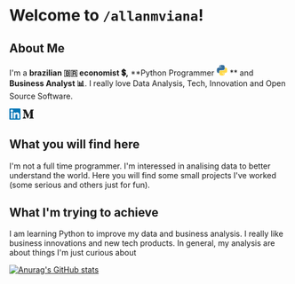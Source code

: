 # Welcome to `/allanmviana`!

## About Me
I'm a **brazilian 🇧🇷 economist 💲,** **Python Programmer <img src="https://github.com/allanmviana/allanmviana/blob/main/img/python.gif" width="20px"> ** and **Business Analyst 📊**. I really love Data Analysis, Tech, Innovation and Open Source Software.

[<img src="https://github.com/allanmviana/allanmviana/blob/main/img/Slide1.PNG" width="20px">](https://www.linkedin.com/in/allanmviana/)
[<img src="https://github.com/allanmviana/allanmviana/blob/main/img/Slide2.PNG" width="20px">](https://www.linkedin.com/in/allanmviana/)

## What you will find here
I'm not a full time programmer. I'm interessed in analising data to better understand the world. Here you will find some small projects I've worked  (some serious and others just for fun).

## What I'm trying to achieve
I am learning Python to improve my data and business analysis. I really like business innovations and new tech products. In general, my analysis are about things I'm just curious about




[![Anurag's GitHub stats](https://github-readme-stats.vercel.app/api?username=allanmviana)](https://github.com/allanmviana/github-readme-stats)
<!--
**allanmviana/allanmviana** is a ✨ _special_ ✨ repository because its `README.md` (this file) appears on your GitHub profile.

Here are some ideas to get you started:

- 🔭 I’m currently working on ...
- 🌱 I’m currently learning ...
- 👯 I’m looking to collaborate on ...
- 🤔 I’m looking for help with ...
- 💬 Ask me about ...
- 📫 How to reach me: ...
- 😄 Pronouns: ...
- ⚡ Fun fact: ...
-->
